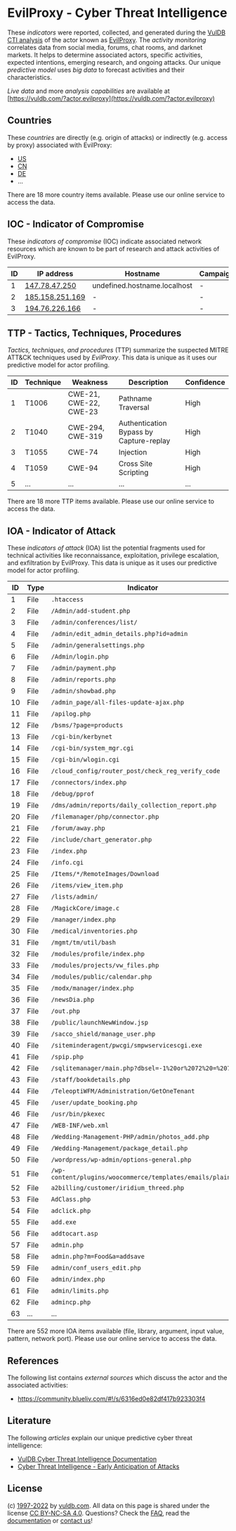 # EvilProxy - Cyber Threat Intelligence

These _indicators_ were reported, collected, and generated during the [VulDB CTI analysis](https://vuldb.com/?kb.cti) of the actor known as [EvilProxy](https://vuldb.com/?actor.evilproxy). The _activity monitoring_ correlates data from social media, forums, chat rooms, and darknet markets. It helps to determine associated actors, specific activities, expected intentions, emerging research, and ongoing attacks. Our unique _predictive model_ uses _big data_ to forecast activities and their characteristics.

_Live data_ and more _analysis capabilities_ are available at [https://vuldb.com/?actor.evilproxy](https://vuldb.com/?actor.evilproxy)

## Countries

These _countries_ are directly (e.g. origin of attacks) or indirectly (e.g. access by proxy) associated with EvilProxy:

* [US](https://vuldb.com/?country.us)
* [CN](https://vuldb.com/?country.cn)
* [DE](https://vuldb.com/?country.de)
* ...

There are 18 more country items available. Please use our online service to access the data.

## IOC - Indicator of Compromise

These _indicators of compromise_ (IOC) indicate associated network resources which are known to be part of research and attack activities of EvilProxy.

ID | IP address | Hostname | Campaign | Confidence
-- | ---------- | -------- | -------- | ----------
1 | [147.78.47.250](https://vuldb.com/?ip.147.78.47.250) | undefined.hostname.localhost | - | High
2 | [185.158.251.169](https://vuldb.com/?ip.185.158.251.169) | - | - | High
3 | [194.76.226.166](https://vuldb.com/?ip.194.76.226.166) | - | - | High

## TTP - Tactics, Techniques, Procedures

_Tactics, techniques, and procedures_ (TTP) summarize the suspected MITRE ATT&CK techniques used by _EvilProxy_. This data is unique as it uses our predictive model for actor profiling.

ID | Technique | Weakness | Description | Confidence
-- | --------- | -------- | ----------- | ----------
1 | T1006 | CWE-21, CWE-22, CWE-23 | Pathname Traversal | High
2 | T1040 | CWE-294, CWE-319 | Authentication Bypass by Capture-replay | High
3 | T1055 | CWE-74 | Injection | High
4 | T1059 | CWE-94 | Cross Site Scripting | High
5 | ... | ... | ... | ...

There are 18 more TTP items available. Please use our online service to access the data.

## IOA - Indicator of Attack

These _indicators of attack_ (IOA) list the potential fragments used for technical activities like reconnaissance, exploitation, privilege escalation, and exfiltration by EvilProxy. This data is unique as it uses our predictive model for actor profiling.

ID | Type | Indicator | Confidence
-- | ---- | --------- | ----------
1 | File | `.htaccess` | Medium
2 | File | `/Admin/add-student.php` | High
3 | File | `/admin/conferences/list/` | High
4 | File | `/admin/edit_admin_details.php?id=admin` | High
5 | File | `/admin/generalsettings.php` | High
6 | File | `/Admin/login.php` | High
7 | File | `/admin/payment.php` | High
8 | File | `/admin/reports.php` | High
9 | File | `/admin/showbad.php` | High
10 | File | `/admin_page/all-files-update-ajax.php` | High
11 | File | `/apilog.php` | Medium
12 | File | `/bsms/?page=products` | High
13 | File | `/cgi-bin/kerbynet` | High
14 | File | `/cgi-bin/system_mgr.cgi` | High
15 | File | `/cgi-bin/wlogin.cgi` | High
16 | File | `/cloud_config/router_post/check_reg_verify_code` | High
17 | File | `/connectors/index.php` | High
18 | File | `/debug/pprof` | Medium
19 | File | `/dms/admin/reports/daily_collection_report.php` | High
20 | File | `/filemanager/php/connector.php` | High
21 | File | `/forum/away.php` | High
22 | File | `/include/chart_generator.php` | High
23 | File | `/index.php` | Medium
24 | File | `/info.cgi` | Medium
25 | File | `/Items/*/RemoteImages/Download` | High
26 | File | `/items/view_item.php` | High
27 | File | `/lists/admin/` | High
28 | File | `/MagickCore/image.c` | High
29 | File | `/manager/index.php` | High
30 | File | `/medical/inventories.php` | High
31 | File | `/mgmt/tm/util/bash` | High
32 | File | `/modules/profile/index.php` | High
33 | File | `/modules/projects/vw_files.php` | High
34 | File | `/modules/public/calendar.php` | High
35 | File | `/modx/manager/index.php` | High
36 | File | `/newsDia.php` | Medium
37 | File | `/out.php` | Medium
38 | File | `/public/launchNewWindow.jsp` | High
39 | File | `/sacco_shield/manage_user.php` | High
40 | File | `/siteminderagent/pwcgi/smpwservicescgi.exe` | High
41 | File | `/spip.php` | Medium
42 | File | `/sqlitemanager/main.php?dbsel=-1%20or%2072%20=%2072` | High
43 | File | `/staff/bookdetails.php` | High
44 | File | `/TeleoptiWFM/Administration/GetOneTenant` | High
45 | File | `/user/update_booking.php` | High
46 | File | `/usr/bin/pkexec` | High
47 | File | `/WEB-INF/web.xml` | High
48 | File | `/Wedding-Management-PHP/admin/photos_add.php` | High
49 | File | `/Wedding-Management/package_detail.php` | High
50 | File | `/wordpress/wp-admin/options-general.php` | High
51 | File | `/wp-content/plugins/woocommerce/templates/emails/plain/` | High
52 | File | `a2billing/customer/iridium_threed.php` | High
53 | File | `AdClass.php` | Medium
54 | File | `adclick.php` | Medium
55 | File | `add.exe` | Low
56 | File | `addtocart.asp` | High
57 | File | `admin.php` | Medium
58 | File | `admin.php?m=Food&a=addsave` | High
59 | File | `admin/conf_users_edit.php` | High
60 | File | `admin/index.php` | High
61 | File | `admin/limits.php` | High
62 | File | `admincp.php` | Medium
63 | ... | ... | ...

There are 552 more IOA items available (file, library, argument, input value, pattern, network port). Please use our online service to access the data.

## References

The following list contains _external sources_ which discuss the actor and the associated activities:

* https://community.blueliv.com/#!/s/6316ed0e82df417b923303f4

## Literature

The following _articles_ explain our unique predictive cyber threat intelligence:

* [VulDB Cyber Threat Intelligence Documentation](https://vuldb.com/?kb.cti)
* [Cyber Threat Intelligence - Early Anticipation of Attacks](https://www.scip.ch/en/?labs.20201022)

## License

(c) [1997-2022](https://vuldb.com/?kb.changelog) by [vuldb.com](https://vuldb.com/?kb.about). All data on this page is shared under the license [CC BY-NC-SA 4.0](https://creativecommons.org/licenses/by-nc-sa/4.0/). Questions? Check the [FAQ](https://vuldb.com/?kb.faq), read the [documentation](https://vuldb.com/?kb) or [contact us](https://vuldb.com/?contact)!
